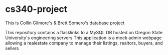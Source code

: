 # cs340-project

This is Collin Gilmore's & Brett Somero's database project

This repository contains a flasklinks to a MySQL DB hosted on Oregon State University's engineering servers
This application is a mock admin webpage allowing a realestate company to manage their listings, realtors, buyers, and sellers
